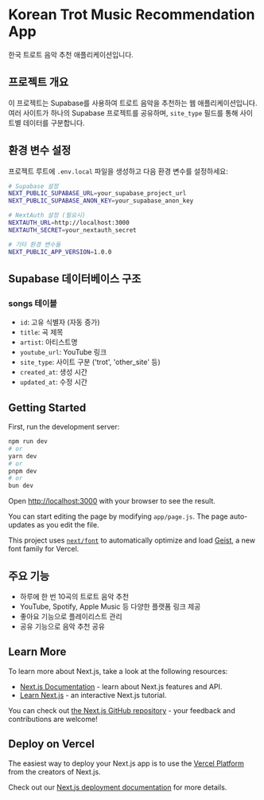 # Korean Trot Music Recommendation App

한국 트로트 음악 추천 애플리케이션입니다.

## 프로젝트 개요

이 프로젝트는 Supabase를 사용하여 트로트 음악을 추천하는 웹 애플리케이션입니다. 
여러 사이트가 하나의 Supabase 프로젝트를 공유하며, `site_type` 필드를 통해 사이트별 데이터를 구분합니다.

## 환경 변수 설정

프로젝트 루트에 `.env.local` 파일을 생성하고 다음 환경 변수를 설정하세요:

```bash
# Supabase 설정
NEXT_PUBLIC_SUPABASE_URL=your_supabase_project_url
NEXT_PUBLIC_SUPABASE_ANON_KEY=your_supabase_anon_key

# NextAuth 설정 (필요시)
NEXTAUTH_URL=http://localhost:3000
NEXTAUTH_SECRET=your_nextauth_secret

# 기타 환경 변수들
NEXT_PUBLIC_APP_VERSION=1.0.0
```

## Supabase 데이터베이스 구조

### songs 테이블
- `id`: 고유 식별자 (자동 증가)
- `title`: 곡 제목
- `artist`: 아티스트명
- `youtube_url`: YouTube 링크
- `site_type`: 사이트 구분 ('trot', 'other_site' 등)
- `created_at`: 생성 시간
- `updated_at`: 수정 시간

## Getting Started

First, run the development server:

```bash
npm run dev
# or
yarn dev
# or
pnpm dev
# or
bun dev
```

Open [http://localhost:3000](http://localhost:3000) with your browser to see the result.

You can start editing the page by modifying `app/page.js`. The page auto-updates as you edit the file.

This project uses [`next/font`](https://nextjs.org/docs/app/building-your-application/optimizing/fonts) to automatically optimize and load [Geist](https://vercel.com/font), a new font family for Vercel.

## 주요 기능

- 하루에 한 번 10곡의 트로트 음악 추천
- YouTube, Spotify, Apple Music 등 다양한 플랫폼 링크 제공
- 좋아요 기능으로 플레이리스트 관리
- 공유 기능으로 음악 추천 공유

## Learn More

To learn more about Next.js, take a look at the following resources:

- [Next.js Documentation](https://nextjs.org/docs) - learn about Next.js features and API.
- [Learn Next.js](https://nextjs.org/learn) - an interactive Next.js tutorial.

You can check out [the Next.js GitHub repository](https://github.com/vercel/next.js) - your feedback and contributions are welcome!

## Deploy on Vercel

The easiest way to deploy your Next.js app is to use the [Vercel Platform](https://vercel.com/new?utm_medium=default-template&filter=next.js&utm_source=create-next-app&utm_campaign=create-next-app-readme) from the creators of Next.js.

Check out our [Next.js deployment documentation](https://nextjs.org/docs/app/building-your-application/deploying) for more details.
